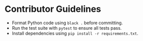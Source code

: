 # Contributor Guidelines

- Format Python code using `black .` before committing.
- Run the test suite with `pytest` to ensure all tests pass.
- Install dependencies using `pip install -r requirements.txt`.

